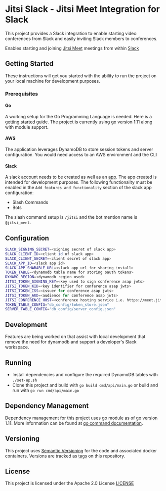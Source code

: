 # Jitsi Slack - Jitsi Meet Integration for Slack

This project provides a Slack integration to enable starting video conferences
from Slack and easily inviting Slack members to conferences.

Enables starting and joining [Jitsi Meet](https://meet.jit.si) meetings from within [Slack](https://slack.com/)

## Getting Started

These instructions will get you started with the ability to run the project
on your local machine for development purposes.

### Prerequisites

#### Go

A working setup for the Go Programming Language is needed. Here is a [getting started](https://golang.org/doc/install) guide. The project
is currently using go version 1.11 along with module support.

#### AWS

The application leverages DynamoDB to store session tokens and server configuration. You would need access to an AWS environment and the CLI

#### Slack

A slack account needs to be created as well as an [app](https://api.slack.com/apps). The app created is intended for development
purposes. The following functionality must be enabled in the `Add features and functionality` section of the slack app configuration:

* Slash Commands
* Bots

The slash command setup is `/jitsi` and the bot mention name is `@jitsi_meet`.

## Configuration

```bash
SLACK_SIGNING_SECRET=<signing secret of slack app>
SLACK_CLIENT_ID=<client id of slack app>
SLACK_CLIENT_SECRET=<client secret of slack app>
SLACK_APP_ID=<slack app id>
SLACK_APP_SHARABLE_URL=<slack app url for sharing install>
TOKEN_TABLE=<dynamodb table name for storing oauth tokens>
DYNAMO_REGION=<dynamodb region used>
JITSI_TOKEN_SIGNING_KEY=<key used to sign conference asap jwts>
JITSI_TOKEN_KID=<key identifier for conference asap jwts>
JITSI_TOKEN_ISS=<issuer for conference asap jwts>
JITSI_TOKEN_AUD=<audience for conference asap jwts>
JITSI_CONFERENCE_HOST=<conference hosting service i.e. https://meet.jit.si>
TOKEN_TABLE_CONFIG="db_config/token_store.json"
SERVER_TABLE_CONFIG="db_config/server_config.json"
```

## Development

Features are being worked on that assist with local development that remove the need for dynamodb and support a developer's Slack workspace.

## Running

* Install dependencies and configure the required DynamoDB tables with `./set-up.sh`
* Clone this project and build with `go build cmd/api/main.go` or build and run with `go run cmd/api/main.go`

## Dependency Management

Dependency management for this project uses go module as of go version 1.11. More information can be found at [go command documentation](https://golang.org/cmd/go/#hdr-Modules__module_versions__and_more).

## Versioning

This project uses [Semantic Versioning](https://semver.org) for the code and associated
docker containers. Versions are tracked as [tags](https://github.com/jitsi/jitsi-slack/tags) on this repository.

## License

This project is licensed under the Apache 2.0 License [LICENSE](LICENSE)